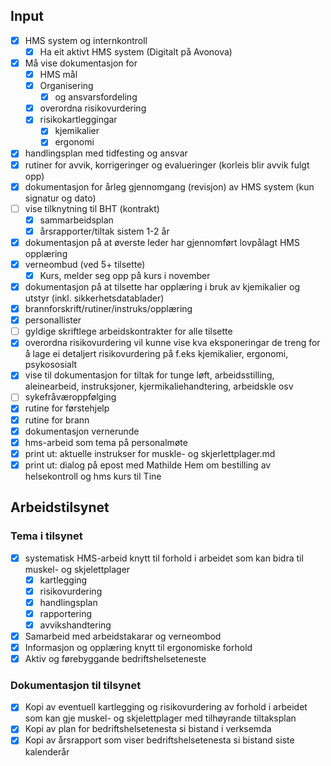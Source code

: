 ## Input

- [x] HMS system og internkontroll
	- [x] Ha eit aktivt HMS system (Digitalt på Avonova)
- [x] Må vise dokumentasjon for
	- [x] HMS mål
	- [x] Organisering
		- [x] og ansvarsfordeling
	- [x] overordna risikovurdering
	- [x] risikokartleggingar
		- [x] kjemikalier 
		- [x] ergonomi
- [x] handlingsplan med tidfesting og ansvar
- [x] rutiner for avvik, korrigeringer og evalueringer (korleis blir avvik fulgt opp)
- [x] dokumentasjon for årleg gjennomgang (revisjon) av HMS system (kun signatur og dato)
- [ ] vise tilknytning til BHT (kontrakt)
	- [x] sammarbeidsplan
	- [x] årsrapporter/tiltak sistem 1-2 år
- [x] dokumentasjon på at øverste leder har gjennomført lovpålagt HMS opplæring
- [x] verneombud (ved 5+ tilsette)
	- [x] Kurs, melder seg opp på kurs i november
- [x] dokumentasjon på at tilsette har opplæring i bruk av kjemikalier og utstyr (inkl. sikkerhetsdatablader)
- [x] brannforskrift/rutiner/instruks/opplæring
- [x] personallister
- [ ] gyldige skriftlege arbeidskontrakter for alle tilsette
- [x] overordna risikovurdering vil kunne vise kva eksponeringar de treng for å lage ei detaljert risikovurdering på f.eks kjemikalier, ergonomi, psykososialt
- [x] vise til dokumentasjon for tiltak for tunge løft, arbeidsstilling, aleinearbeid, instruksjoner, kjermikaliehandtering, arbeidskle osv
- [ ] sykefråværoppfølging
- [x] rutine for førstehjelp
- [x] rutine for brann
- [x] dokumentasjon vernerunde
- [x] hms-arbeid som tema på personalmøte
- [x] print ut: aktuelle instrukser for muskle- og skjerlettplager.md
- [x] print ut: dialog på epost med Mathilde Hem om bestilling av helsekontroll og hms kurs til Tine

## Arbeidstilsynet

### Tema i tilsynet

- [x] systematisk HMS-arbeid knytt til forhold i arbeidet som kan bidra til muskel- og skjelettplager
	- [x] kartlegging
	- [x] risikovurdering
	- [x] handlingsplan
	- [x] rapportering
	- [x] avvikshandtering
- [x] Samarbeid med arbeidstakarar og verneombod
- [x] Informasjon og opplæring knytt til ergonomiske forhold
- [x] Aktiv og førebyggande bedriftshelseteneste

### Dokumentasjon til tilsynet

- [x] Kopi av eventuell kartlegging og risikovurdering av forhold i arbeidet som kan gje muskel- og skjelettplager med tilhøyrande tiltaksplan
- [x] Kopi av plan for bedriftshelsetenesta si bistand i verksemda
- [x] Kopi av årsrapport som viser bedriftshelsetenesta si bistand siste kalenderår
